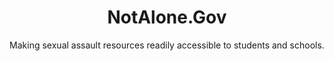 ---
id: not-alone
unlisted: true
layout: case-study
agency: "DOJ"
title: "NotAlone.Gov"
cover_art: "not-alone-biden.jpg"
subtitle: "Making sexual assault resources readily accessible to students and schools."
impact_heading: "We need to provide survivors with more support and we need to bring perpetrators to more justice and we need colleges and universities to step up."
impact_sub: "- <i>Vice President Joe Biden</i>"

description: "<h5><b>CHALLENGE</b>: Improve the transparency and information-sharing of sexual assault prevention and enforcement data for students and schools.</h5>

<h5><b>SOLUTION</b>: In less than 30 days, a team of Presidential Innovation Fellows and 18F staff built NotAlone.gov, a website containing typically disparate and often difficult-to-find information for students, schools, and anyone interested in finding resources on how to prevent and respond to sexual assault on college campuses and in schools.</h5>"

url: http://notalone.gov/

gallery:
  - { src: "notalone.png", caption: "Screenshot from the original version of NotAlone.gov." }

impact_metrics:
    - { metric: "500,000+ page views", desc: "in first 6 months." }
  
articles: 
  - { outlet: "White House", logo_src: "white-house-logo.jpg", title: "FACT SHEET: Not Alone – Protecting Students from Sexual Assault", quote: "On the website, students can learn about their rights, search enforcement data, and read about how to file a complaint.  The website will also help schools and advocates:  it will make available federal guidance on legal obligations, best available evidence and research, and relevant legislation.", url: "https://www.whitehouse.gov/the-press-office/2014/04/29/fact-sheet-not-alone-protecting-students-sexual-assault" }
  - { outlet: "Huffington Post", logo_src: "huffington-post-logo.jpg", title: "White House Steps Up Fight Against Campus Rape", quote: "Survivor advocates applauded in particular the calls for greater transparency in enforcement efforts and clearer explanation of how students can file federal complaints.", url: "http://www.huffingtonpost.com/2014/04/29/white-house-college-sexual-assault_n_5235747.html" }

  

tags:
  - Safety

---